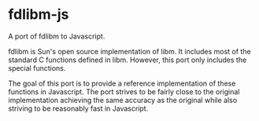 fdlibm-js
=========

A port of fdlibm to Javascript.

fdlibm is Sun's open source implementation of libm. It includes most
of the standard C functions defined in libm.  However, this port only
includes the special functions.

The goal of this port is to provide a reference implementation of
these functions in Javascript.  The port strives to be fairly close to
the original implementation achieving the same accuracy as the
original while also striving to be reasonably fast in Javascript.

